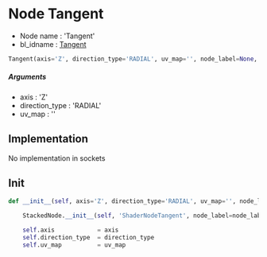 # Node Tangent

- Node name : 'Tangent'
- bl_idname : [Tangent](https://docs.blender.org/api/current/bpy.types.Tangent.html)


``` python
Tangent(axis='Z', direction_type='RADIAL', uv_map='', node_label=None, node_color=None)
```
##### Arguments

- axis : 'Z'
- direction_type : 'RADIAL'
- uv_map : ''

## Implementation

No implementation in sockets

## Init

``` python
def __init__(self, axis='Z', direction_type='RADIAL', uv_map='', node_label=None, node_color=None):

    StackedNode.__init__(self, 'ShaderNodeTangent', node_label=node_label, node_color=node_color)

    self.axis            = axis
    self.direction_type  = direction_type
    self.uv_map          = uv_map
```
